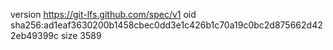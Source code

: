 version https://git-lfs.github.com/spec/v1
oid sha256:ad1eaf3630200b1458cbec0dd3e1c426b1c70a19c0bc2d875662d422eb49399c
size 3589
